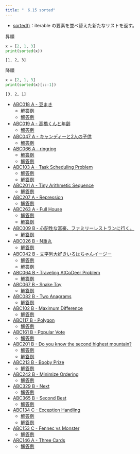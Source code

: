 ```yaml
---
title: "　6.15 sorted"
---
```


* [sorted()](https://docs.python.org/ja/3/library/functions.html#sorted)：iterable の要素を並べ替えた新たなリストを返す。

昇順

```python:サンプルコード：sample_528.py
x = [2, 1, 3]
print(sorted(x))
```

```text:実行結果
[1, 2, 3]
```

降順

```python:サンプルコード：sample_529.py
x = [2, 1, 3]
print(sorted(x)[::-1])
```

```text:実行結果
[3, 2, 1]
```

- [ABC018 A - 豆まき](https://atcoder.jp/contests/abc018/tasks/abc018_1)
    - [解答例](https://atcoder.jp/contests/abc018/submissions/17764641)
    - [解答例](https://atcoder.jp/contests/abc018/submissions/17764720)
- [ABC019 A - 高橋くんと年齢](https://atcoder.jp/contests/abc019/tasks/abc019_1)
    - [解答例](https://atcoder.jp/contests/abc019/submissions/18033879)
- [ABC047 A - キャンディーと2人の子供](https://atcoder.jp/contests/abc047/tasks/abc047_a)
    - [解答例](https://atcoder.jp/contests/abc047/submissions/18033956)
- [ABC066 A - ringring](https://atcoder.jp/contests/abc066/tasks/abc066_a)
    - [解答例](https://atcoder.jp/contests/abc066/submissions/18034000)
    - [解答例](https://atcoder.jp/contests/abc066/submissions/17893309)
- [ABC103 A - Task Scheduling Problem](https://atcoder.jp/contests/abc103/tasks/abc103_a)
    - [解答例](https://atcoder.jp/contests/abc103/submissions/15569593)
    - [解答例](https://atcoder.jp/contests/abc103/submissions/18034109)
- [ABC201 A - Tiny Arithmetic Sequence](https://atcoder.jp/contests/abc201/tasks/abc201_a)
    - [解答例](https://atcoder.jp/contests/abc201/submissions/24207341)
- [ABC207 A - Repression](https://atcoder.jp/contests/abc207/tasks/abc207_a)
    - [解答例](https://atcoder.jp/contests/abc207/submissions/24204651)
- [ABC263 A - Full House](https://atcoder.jp/contests/abc263/tasks/abc263_a)
    - [解答例](https://atcoder.jp/contests/abc263/submissions/33842875)
    - [解答例](https://atcoder.jp/contests/abc263/submissions/33842939)
- [ABC009 B - 心配性な富豪、ファミリーレストランに行く。](https://atcoder.jp/contests/abc009/tasks/abc009_2)
    - [解答例](https://atcoder.jp/contests/abc009/submissions/17893061)
- [ABC026 B - N重丸](https://atcoder.jp/contests/abc026/tasks/abc026_b)
    - [解答例](https://atcoder.jp/contests/abc026/submissions/17893612)
- [ABC042 B - 文字列大好きいろはちゃんイージー](https://atcoder.jp/contests/abc042/tasks/abc042_b)
    - [解答例](https://atcoder.jp/contests/abc042/submissions/14933713)
    - [解答例](https://atcoder.jp/contests/abc042/submissions/14933723)
- [ABC064 B - Traveling AtCoDeer Problem](https://atcoder.jp/contests/abc064/tasks/abc064_b)
    - [解答例](https://atcoder.jp/contests/abc064/submissions/18034518)
- [ABC067 B - Snake Toy](https://atcoder.jp/contests/abc067/tasks/abc067_b)
    - [解答例](https://atcoder.jp/contests/abc067/submissions/17893804)
- [ABC082 B - Two Anagrams](https://atcoder.jp/contests/abc082/tasks/abc082_b)
    - [解答例](https://atcoder.jp/contests/abc082/submissions/15395787)
- [ABC102 B - Maximum Difference](https://atcoder.jp/contests/abc102/tasks/abc102_b)
    - [解答例](https://atcoder.jp/contests/abc102/submissions/18034570)
- [ABC117 B - Polygon](https://atcoder.jp/contests/abc117/tasks/abc117_b)
    - [解答例](https://atcoder.jp/contests/abc117/submissions/17894622)
- [ABC161 B - Popular Vote](https://atcoder.jp/contests/abc161/tasks/abc161_b)
    - [解答例](https://atcoder.jp/contests/abc161/submissions/18046167)
- [ABC201 B - Do you know the second highest mountain?](https://atcoder.jp/contests/abc201/tasks/abc201_b)
    - [解答例](https://atcoder.jp/contests/abc201/submissions/24703602)
    - [解答例](https://atcoder.jp/contests/abc201/submissions/24703667)
- [ABC213 B - Booby Prize](https://atcoder.jp/contests/abc213/tasks/abc213_b)
    - [解答例](https://atcoder.jp/contests/abc213/submissions/24900883)
- [ABC242 B - Minimize Ordering](https://atcoder.jp/contests/abc242/tasks/abc242_b)
    - [解答例](https://atcoder.jp/contests/abc242/submissions/29943572)
- [ABC329 B - Next](https://atcoder.jp/contests/abc329/tasks/abc329_b)
    - [解答例](https://atcoder.jp/contests/abc329/submissions/48218160)
- [ABC365 B - Second Best](https://atcoder.jp/contests/abc365/tasks/abc365_b)
    - [解答例](https://atcoder.jp/contests/abc365/submissions/57263493)
- [ABC134 C - Exception Handling](https://atcoder.jp/contests/abc134/tasks/abc134_c)
    - [解答例](https://atcoder.jp/contests/abc134/submissions/18046636)
    - [解答例](https://atcoder.jp/contests/abc134/submissions/18046649)
- [ABC153 C - Fennec vs Monster](https://atcoder.jp/contests/abc153/tasks/abc153_c)
    - [解答例](https://atcoder.jp/contests/abc153/submissions/17911016)
- [ARC146 A - Three Cards](https://atcoder.jp/contests/arc146/tasks/arc146_a)
    - [解答例](https://atcoder.jp/contests/arc146/submissions/34194136)